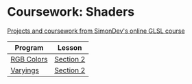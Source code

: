 # Coursework: Shaders
[Projects and coursework from SimonDev's online GLSL course](https://simondev.teachable.com/p/glsl-shaders-from-scratch)


| Program                                                | Lesson                                      |
| ------------------------------------------------------ | ------------------------------------------- |
| [RGB Colors](./section-2/simple-colors-hw/)            | [Section 2](./section-2/) |
| [Varyings](./section-2/varyings-hw/) | [Section 2](./section-2/) |